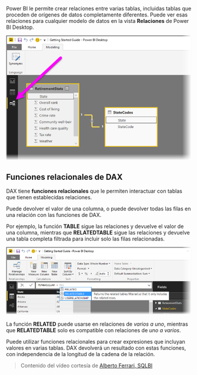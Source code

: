 Power BI le permite crear relaciones entre varias tablas, incluidas tablas que proceden de orígenes de datos completamente diferentes. Puede ver esas relaciones para cualquier modelo de datos en la vista **Relaciones** de Power BI Desktop.

![](media/7-5-table-relationships-and-dax/dax-relationships_1.png)

## <a name="dax-relational-functions"></a>Funciones relacionales de DAX
DAX tiene **funciones relacionales** que le permiten interactuar con tablas que tienen establecidas relaciones.

Puede devolver el valor de una columna, o puede devolver todas las filas en una relación con las funciones de DAX.

Por ejemplo, la función **TABLE** sigue las relaciones y devuelve el valor de una columna, mientras que **RELATEDTABLE** sigue las relaciones y devuelve una tabla completa filtrada para incluir solo las filas relacionadas.

![](media/7-5-table-relationships-and-dax/dax-relationships_2.png)

La función **RELATED** puede usarse en relaciones de *varios a uno*, mientras que **RELATEDTABLE** solo es compatible con relaciones de *uno a varios*.

Puede utilizar funciones relacionales para crear expresiones que incluyan valores en varias tablas. DAX devolverá un resultado con estas funciones, con independencia de la longitud de la cadena de la relación.

> Contenido del vídeo cortesía de [Alberto Ferrari, SQLBI](http://www.sqlbi.com/learning-dax)
> 
> 

